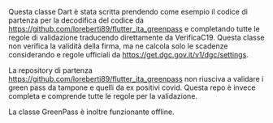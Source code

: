 Questa classe Dart è stata scritta prendendo come esempio il codice di partenza per la decodifica del codice da https://github.com/loreberti89/flutter_ita_greenpass e completando tutte le regole di validazione traducendo direttamente da VerificaC19. Questa classe non verifica la validità della firma, ma ne calcola solo le scadenze considerando  e regole ufficiali da https://get.dgc.gov.it/v1/dgc/settings.

La repository di partenza https://github.com/loreberti89/flutter_ita_greenpass non riusciva a validare i green pass da tampone e quelli da ex positivi covid. Questa repo è invece completa e comprende tutte le regole per la validazione.

La classe GreenPass è inoltre funzionante offline.
